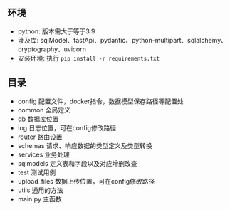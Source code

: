 ## 环境
- python: 版本需大于等于3.9
- 涉及库: sqlModel、fastApi、pydantic、python-multipart、sqlalchemy、cryptography、uvicorn
- 安装环境: 执行 ```pip install -r requirements.txt```

## 目录
- config 配置文件，docker指令，数据模型保存路径等配置处
- common 全局定义
- db 数据库位置
- log 日志位置，可在config修改路径
- router 路由设置
- schemas 请求、响应数据的类型定义及类型转换
- services 业务处理
- sqlmodels 定义表和字段以及对应增删改查
- test 测试用例
- upload_files 数据上传位置，可在config修改路径
- utils 通用的方法
- main.py 主函数
